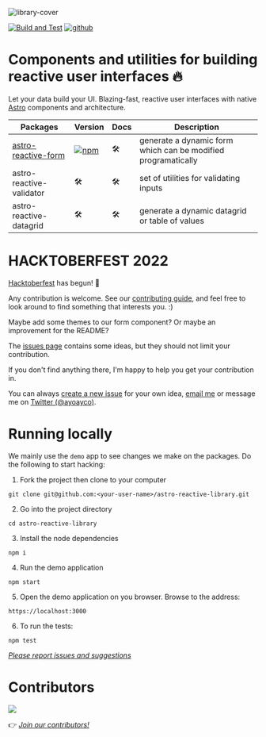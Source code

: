 ![library-cover](https://user-images.githubusercontent.com/4262489/193811991-dc6ed9d7-0960-42f3-8b72-108620c6ab25.png)

[![Build and Test](https://github.com/ayoayco/astro-reactive-library/actions/workflows/build-and-test.yml/badge.svg?branch=main)](https://github.com/ayoayco/astro-reactive-library/actions/workflows/build-and-test.yml)
[![github](https://img.shields.io/github/last-commit/ayoayco/astro-reactive-library)](https://github.com/ayoayco/astro-reactive-library)

# Components and utilities for building reactive user interfaces 🔥

Let your data build your UI. Blazing-fast, reactive user interfaces with native [Astro](https://astro.build) components and architecture.

| Packages | Version | Docs | Description |
| --- | --- | --- | --- |
| [astro-reactive-form](https://github.com/ayoayco/astro-reactive-library/blob/main/packages/astro-reactive-form/README.md) | [![npm](https://img.shields.io/npm/v/astro-reactive-form)](https://github.com/ayoayco/astro-reactive-library/blob/main/packages/astro-reactive-form/RELEASE.md) | 🛠 | generate a dynamic form which can be modified programatically |
| astro-reactive-validator | 🛠 | 🛠 | set of utilities for validating inputs |
| astro-reactive-datagrid | 🛠 | 🛠 | generate a dynamic datagrid or table of values |

# HACKTOBERFEST 2022

[Hacktoberfest](https://hacktoberfest.com) has begun! 🚀

Any contribution is welcome. See our [contributing guide](https://github.com/ayoayco/astro-reactive-library/blob/main/CONTRIBUTING.md), and feel free to look around to find something that interests you. :)

Maybe add some themes to our form component? Or maybe an improvement for the README?

The [issues page](https://github.com/ayoayco/astro-reactive-library/issues) contains some ideas, but they should not limit your contribution.

If you don't find anything there, I'm happy to help you get your contribution in.

You can always [create a new issue](https://github.com/ayoayco/astro-reactive-library/issues/new/choose) for your own idea, [email me](mailto:ramon.aycojr+hack@gmail.com) or message me on [Twitter (@ayoayco)](https://twitter.com/ayoayco).

# Running locally

We mainly use the `demo` app to see changes we make on the packages. Do the following to start hacking:

1. Fork the project then clone to your computer

```
git clone git@github.com:<your-user-name>/astro-reactive-library.git
```

2. Go into the project directory

```
cd astro-reactive-library
```

3. Install the node dependencies

```
npm i
```

4. Run the demo application

```
npm start
```

5. Open the demo application on you browser. Browse to the address:

```
https://localhost:3000
```

6. To run the tests:

```
npm test
```

_[Please report issues and suggestions](https://github.com/ayoayco/astro-reactive-library/issues)_

# Contributors

<a href="https://github.com/ayoayco/astro-reactive-library/graphs/contributors">
  <img src="https://contrib.rocks/image?repo=ayoayco/astro-reactive-library" />
</a>

👉 _[Join our contributors!](https://github.com/ayoayco/astro-reactive-library/blob/main/CONTRIBUTING.md)_
